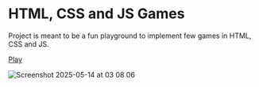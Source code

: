 # HTML, CSS and JS Games
Project is meant to be a fun playground to implement few games in HTML, CSS and JS.

[Play](https://html-css-games.vercel.app/)

![Screenshot 2025-05-14 at 03 08 06](https://github.com/user-attachments/assets/3ce09b8f-129b-49d5-b0ea-da4edbddc8d1)

